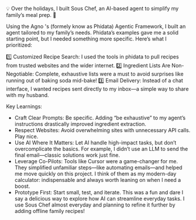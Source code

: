 💡 Over the holidays, I built Sous Chef, an AI-based agent to simplify my family’s meal prep. 🍳

Using the Agno 's (formely know as Phidata) Agentic Framework, I built an agent tailored to my family’s needs. Phidata’s examples gave me a solid starting point, but I needed something more specific. Here’s what I prioritized:

1️⃣ Customized Recipe Search: I used the tools in phidata to pull recipes from trusted websites and the wider internet. 
2️⃣ Ingredient Lists Are Non-Negotiable: Complete, exhaustive lists were a must to avoid surprises like running out of baking soda mid-bake! 
3️⃣ Email Delivery: Instead of a chat interface, I wanted recipes sent directly to my inbox—a simple way to share with my husband.

Key Learnings:
* Craft Clear Prompts: Be specific. Adding “be exhaustive” to my agent’s instructions drastically improved ingredient extraction.
* Respect Websites: Avoid overwhelming sites with unnecessary API calls. Play nice.
* Use AI Where It Matters: Let AI handle high-impact tasks, but don’t overcomplicate the basics. For example, I didn’t use an LLM to send the final email—classic solutions work just fine.
* Leverage Co-Pilots: Tools like Cursor were a game-changer for me. They simplified unfamiliar steps—like automating emails—and helped me move quickly on this project. I think of them as my modern-day calculator: indispensable and always worth leaning on when I need a boost.
* Prototype First: Start small, test, and iterate.
This was a fun and dare I say a delicious way to explore how AI can streamline everyday tasks. I use Sous Chef almost everyday and planning to refine it further by adding offline family recipes!